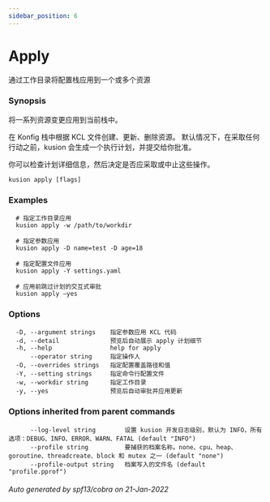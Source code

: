 ```yaml
---
sidebar_position: 6
---
```

# Apply

通过工作目录将配置栈应用到一个或多个资源

### Synopsis

将一系列资源变更应用到当前栈中。

在 Konfig 栈中根据 KCL 文件创建、更新、删除资源。 默认情况下，在采取任何行动之前，kusion 会生成一个执行计划，并提交给你批准。

你可以检查计划详细信息，然后决定是否应采取或中止这些操作。

```
kusion apply [flags]
```

### Examples

```
  # 指定工作目录应用
  kusion apply -w /path/to/workdir
  
  # 指定参数应用
  kusion apply -D name=test -D age=18
  
  # 指定配置文件应用
  kusion apply -Y settings.yaml
  
  # 应用前跳过计划的交互式审批
  kusion apply —yes
```

### Options

```
  -D, --argument strings    指定参数应用 KCL 代码
  -d, --detail              预览后自动展示 apply 计划细节
  -h, --help                help for apply
      --operator string     指定操作人
  -O, --overrides strings   指定配置覆盖路径和值
  -Y, --setting strings     指定命令行配置文件
  -w, --workdir string      指定工作目录
  -y, --yes                 预览后自动审批并应用更新
```

### Options inherited from parent commands

```
      --log-level string        设置 kusion 开发日志级别，默认为 INFO，所有选项：DEBUG、INFO、ERROR、WARN、FATAL (default "INFO")
      --profile string          要捕获的档案名称。none、cpu、heap、goroutine、threadcreate、block 和 mutex 之一 (default "none")
      --profile-output string   档案写入的文件名 (default "profile.pprof")
```



###### Auto generated by spf13/cobra on 21-Jan-2022
